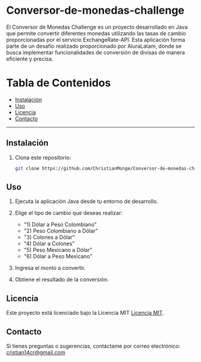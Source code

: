 # Conversor-de-monedas-challenge

El Conversor de Monedas Challenge es un proyecto desarrollado en Java que permite convertir diferentes monedas utilizando las tasas de cambio proporcionadas por el servicio ExchangeRate-API.
Esta aplicación forma parte de un desafío realizado proporcionado por AluraLatam, donde se busca implementar funcionalidades de conversión de divisas de manera eficiente y precisa.

# Tabla de Contenidos
- [Instalación](#instalación)
- [Uso](#uso)
- [Licencia](#licencia)
- [Contacto](#contacto)
----
## Instalación
1. Clona este repositorio:

   ```bash
   git clone https://github.com/ChristianMonge/Conversor-de-monedas-challenge.git
   ```
   
## Uso

1. Ejecuta la aplicación Java desde tu entorno de desarrollo.
2. Elige el tipo de cambio que deseas realizar:

   - "1) Dólar a Peso Colombiano"
   - "2) Peso Colombiano a Dólar"
   - "3) Colones a Dólar"
   - "4) Dólar a Colones"
   - "5) Peso Mexicano a Dólar"
   - "6) Dólar a Peso Mexicano"

3. Ingresa el monto a convertir.
4. Obtiene el resultado de la conversión.

## Licencia
Este proyecto está licenciado bajo la Licencia MIT
 [Licencia MIT](https://opensource.org/licenses/MIT).
## Contacto
Si tienes preguntas o sugerencias, contáctame por correo electrónico: cristian14cr@gmail.com

